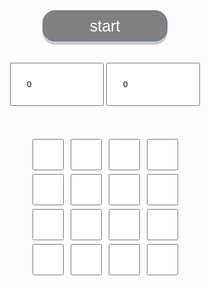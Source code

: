 <html>
<head>
<meta http-equiv="content-type" content="text/html; charset=UTF-8">
<title>チェックボックスたたき（モグラたたき）</title>
<style>
input[type=checkbox] {
    width: 50px;
    height: 50px;
    vertical-align: middle;
}
.start{
    width: 150px;
    padding: 25px;
    box-sizing: border-box;
    border: 1px solid #68779a;
    background: #cbe8fa;
    cursor: pointer;
}
.ana{
    width: 150px;
    padding: 25px;
}
.start {
  text-decoration: none;
  display: block;
  background: gray;
  color: #fff;
  height: 50px;
  border-radius: 20px;
  line-height: 40px;
  align-items: center;
  padding: 10px 0;
  line-height: 1;
  font-size: 25px;
  margin-top: 800px;
  box-shadow: 0 5px 0 rgba(0, 0, 0, 0.2);
  width: 200px;
}
</style>
<script>
window.onload = function() {
	var startTime;
	var time;

	function start() {
		for (var i = 0; i < document.moguratataki.ana.length; ++i) {
			document.moguratataki.ana[i].disabled = true;
			document.moguratataki.ana[i].checked = false;
		}
		startTime = Date.now();
		document.moguratataki.point.value = 0;
		document.moguratataki.start.disabled = true;
		tokei();
		mogura();
	}

	function tokei() {
		time = Math.floor((Date.now() - startTime) / 1000);
		if (time >= 10) {
			for (var i = 0; i < document.moguratataki.ana.length; ++i) {
				document.moguratataki.ana[i].disabled = true;
			}
			document.moguratataki.time.value = 10;
			alert('終了！ ' + document.moguratataki.point.value + '匹たたきました');
			document.moguratataki.start.disabled = false;
			return;
		}
		document.moguratataki.time.value = time;
		setTimeout(tokei, 100);
	}

	function mogura() {
		if (time < 10) {
			document.moguratataki.time.value = time;
			for (var i = 0; i < document.moguratataki.ana.length; ++i) {
				document.moguratataki.ana[i].disabled = true;
				document.moguratataki.ana[i].checked = false;
			}
			for (var i = 0; i < 3; ++i) {
				var j = Math.floor(document.moguratataki.ana.length * Math.random());
				document.moguratataki.ana[j].disabled = false;
				document.moguratataki.ana[j].checked = true;
			}
			setTimeout(mogura, 1200);
		}
	}

	function tataku(e) {
		if (!e.target.disabled) {
			e.target.disabled = true;
			document.moguratataki.point.value = +document.moguratataki.point.value + 1;
		}
	}

	document.moguratataki.start.addEventListener('click', start);
	for (var i = 0; i < document.moguratataki.ana.length; ++i) {
		document.moguratataki.ana[i].addEventListener('click', tataku);
	}
}
</script>
</head>
<body>
<center>
	<form name="moguratataki">
		<input type="button" name="start" value="start" class="start">
		                             <br>
		                             <br>
		<input type="text" name="time" value="0" size="5" class="ana" readonly>
		<input type="text" name="point" value="0" size="5" class="ana" readonly>
		<div style="margin:50px;">
			<input type="checkbox" name="ana">
			<input type="checkbox" name="ana">
			<input type="checkbox" name="ana">
			<input type="checkbox" name="ana">
			<br>
			<input type="checkbox" name="ana">
			<input type="checkbox" name="ana">
			<input type="checkbox" name="ana">
			<input type="checkbox" name="ana">
                                            <br>
                                            <input type="checkbox" name="ana">
			<input type="checkbox" name="ana">
			<input type="checkbox" name="ana">
			<input type="checkbox" name="ana">
                                            <br> 
                                            <input type="checkbox" name="ana">
			<input type="checkbox" name="ana">
			<input type="checkbox" name="ana">
			<input type="checkbox" name="ana">
		</div>
	</form>
</center>
</body>
</html>

